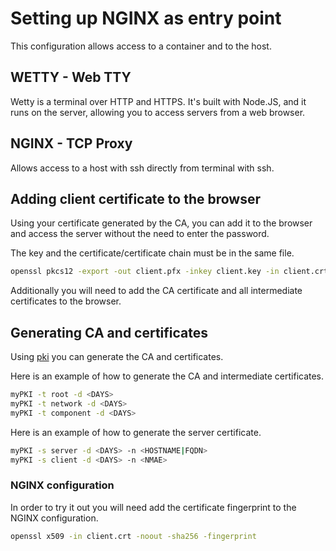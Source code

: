 # Setting up NGINX as entry point

This configuration allows access to a container and to the host.

## WETTY - Web TTY

Wetty is a terminal over HTTP and HTTPS. It's built with Node.JS, and it runs
on the server, allowing you to access servers from a web browser.

## NGINX - TCP Proxy

Allows access to a host with ssh directly from terminal with ssh.

## Adding client certificate to the browser

Using your certificate generated by the CA, you can add it to the browser and
access the server without the need to enter the password.

The key and the certificate/certificate chain must be in the same file.

```bash
openssl pkcs12 -export -out client.pfx -inkey client.key -in client.crt
```

Additionally you will need to add the CA certificate and all intermediate
certificates to the browser.

## Generating CA and certificates

Using [pki](https://github.com/ayham291/pki) you can generate the CA and
certificates.

Here is an example of how to generate the CA and intermediate certificates.

```bash
myPKI -t root -d <DAYS>
myPKI -t network -d <DAYS>
myPKI -t component -d <DAYS>
```

Here is an example of how to generate the server certificate.

```bash
myPKI -s server -d <DAYS> -n <HOSTNAME|FQDN>
myPKI -s client -d <DAYS> -n <NMAE>
```

### NGINX configuration

In order to try it out you will need add the certificate fingerprint 
to the NGINX configuration.

```bash
openssl x509 -in client.crt -noout -sha256 -fingerprint
```
